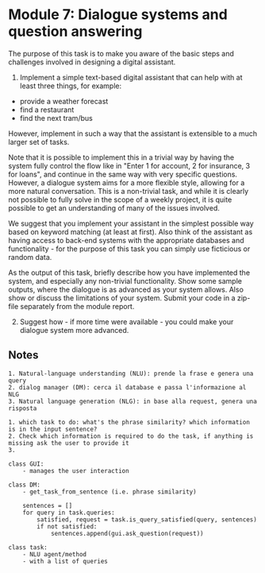 # Module 7: Dialogue systems and question answering

The purpose of this task is to make you aware of the basic steps and challenges involved in designing a digital assistant.

1. Implement a simple text-based digital assistant that can help with at least three things, for example:

* provide a weather forecast
* find a restaurant
* find the next tram/bus

However, implement in such a way that the assistant is extensible to a much larger set of tasks.

Note that it is possible to implement this in a trivial way by having the system fully control the flow like in "Enter 1 for account, 2 for insurance, 3 for loans", and continue in the same way with very specific questions. However, a dialogue system aims for a more flexible style, allowing for a more natural conversation. This is a non-trivial task, and while it is clearly not possible to fully solve in the scope of a weekly project, it is quite possible to get an understanding of many of the issues involved.

We suggest that you implement your assistant in the simplest possible way based on keyword matching (at least at first). Also think of the assistant as having access to back-end systems with the appropriate databases and functionality - for the purpose of this task you can simply use ficticious or random data.

As the output of this task, briefly describe how you have implemented the system, and especially any non-trivial functionality. Show some sample outputs, where the dialogue is as advanced as your system allows. Also show or discuss the limitations of your system. Submit your code in a zip-file separately from the module report.

2. Suggest how - if more time were available - you could make your dialogue system more advanced.

## Notes

```
1. Natural-language understanding (NLU): prende la frase e genera una query
2. dialog manager (DM): cerca il database e passa l'informazione al NLG
3. Natural language generation (NLG): in base alla request, genera una risposta

1. which task to do: what's the phrase similarity? which information is in the input sentence?
2. Check which information is required to do the task, if anything is missing ask the user to provide it
3. 

class GUI:
	- manages the user interaction

class DM:
	- get_task_from_sentence (i.e. phrase similarity)

	sentences = []
	for query in task.queries:
		satisfied, request = task.is_query_satisfied(query, sentences)
		if not satisfied:
			sentences.append(gui.ask_question(request))

class task:
	- NLU agent/method
	- with a list of queries
```